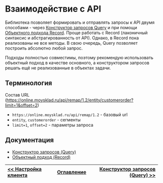 # Взаимодействие с API

Библиотека позволяет формировать и отправлять запросы к API двумя способами - через [Конструктор запросов Query](/docs/query_builder.md) и при помощи [Объектного подхода Record](/docs/active_record.md). Проще работать с Record (лаконичный синтаксис и абстрагированность от API). Однако, в Record пока реализованы не все методы. В свою очередь, Query позволяет построить абсолютно любой запрос. 

Подходы полностью совместимы, поэтому рекомендую использовать объектный подход в качестве основного, а конструктором запросов решать ещё не реализованные в объектах задачи.

## Терминология

Состав URL (https://online.moysklad.ru/api/remap/1.2/entity/customerorder?limit=1&offset=2)
* `https://online.moysklad.ru/api/remap/1.2` - базовый url
* `entity`, `customerorder` - сегменты
* `limit=1`, `offset=2` - параметры запроса

## Документация

* [Конструктор запросов (Query)](/docs/query_builder.md)
* [Объектный подход (Record)](/docs/active_record.md)

| [<< Настройка клиента](/docs/setup.md) | [Оглавление](/docs/index.md) | [Конструктор запросов (Query) >>](/docs/query_builder.md) |
|:---------------------------------------|:----------------------------:|----------------------------------------------------------:|